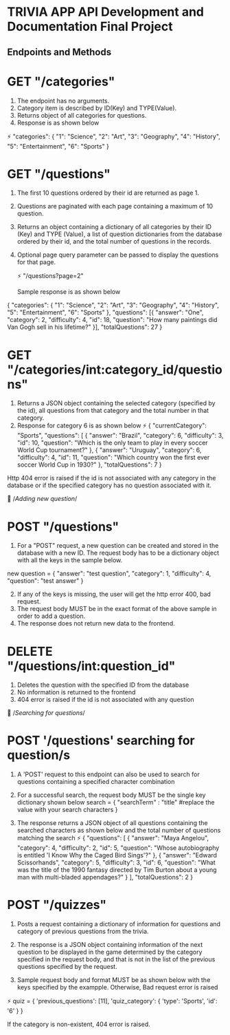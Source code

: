 # TRIVIA APP API Development and Documentation Final Project

<h2>Endpoints and Methods</h2>

# GET "/categories"

1. The endpoint has no arguments.
2. Category item is described by ID(Key) and TYPE(Value).
3. Returns object of all categories for questions.
4. Response is as shown below

⚡ "categories": { "1": "Science", "2": "Art", "3": "Geography", "4": "History", "5": "Entertainment", "6": "Sports" }

# GET "/questions"

1. The first 10 questions ordered by their id are returned as page 1.
2. Questions are paginated with each page containing a maximum of 10 question.
3. Returns an object containing a dictionary of all categories by their ID (Key) and TYPE (Value), a list of question dictionaries from the database ordered by their id, and the total number of questions in the records.
4. Optional page query parameter can be passed to display the questions for that page.

   ⚡ "/questions?page=2"

   Sample response is as shown below

{ "categories": { "1": "Science", "2": "Art", "3": "Geography", "4": "History", "5": "Entertainment", "6": "Sports" }, "questions": [{ "answer": "One", "category": 2, "difficulty": 4, "id": 18, "question": "How many paintings did Van Gogh sell in his lifetime?" }], "totalQuestions": 27 }

# GET "/categories/int:category_id/questions"

1. Returns a JSON object containing the selected category (specified by the id), all questions from that category and the total number in that category.
2. Response for category 6 is as shown below
   ⚡ { "currentCategory": "Sports", "questions": [ { "answer": "Brazil", "category": 6, "difficulty": 3, "id": 10, "question": "Which is the only team to play in every soccer World Cup tournament?" }, { "answer": "Uruguay", "category": 6, "difficulty": 4, "id": 11, "question": "Which country won the first ever soccer World Cup in 1930?" }, "totalQuestions": 7 }

Http 404 error is raised if the id is not associated with any category in the database or if the specified category has no question associated with it.

🌱 /_Adding new question_/

# POST "/questions"

1. For a "POST" request, a new question can be created and stored in the database with a new ID.
   The request body has to be a dictionary object with all the keys in the sample below.

new question = { "answer": "test question", "category": 1, "difficulty": 4, "question": "test answer" }

2. If any of the keys is missing, the user will get the http error 400, bad request.
3. The request body MUST be in the exact format of the above sample in order to add a question.
4. The response does not return new data to the frontend.

# DELETE "/questions/int:question_id"

1. Deletes the question with the specified ID from the database
2. No information is returned to the frontend
3. 404 error is raised if the id is not associated with any question

🌱 /_Searching for questions_/

# POST '/questions' searching for question/s

1. A 'POST' request to this endpoint can also be used to search for questions containing a specified character combination
2. For a successful search, the request body MUST be the single key dictionary shown below
   search = { "searchTerm" : "title" #replace the value with your search characters }

3. The response returns a JSON object of all questions containing the searched characters as shown below and the total number of questions matching the search
   ⚡ { "questions": [ { "answer": "Maya Angelou", "category": 4, "difficulty": 2, "id": 5, "question": "Whose autobiography is entitled 'I Know Why the Caged Bird Sings'?" }, { "answer": "Edward Scissorhands", "category": 5, "difficulty": 3, "id": 6, "question": "What was the title of the 1990 fantasy directed by Tim Burton about a young man with multi-bladed appendages?" } ], "totalQuestions": 2 }

# POST "/quizzes"

1. Posts a request containing a dictionary of information for questions and category of previous questions from the trivia.

2. The response is a JSON object containing information of the next question to be displayed in the game determined by the category specified in the request body, and that is not in the list of the previous questions specified by the request.

3. Sample request body and format MUST be as shown below with the keys specified by the exampple. Otherwise, Bad request error is raised

⚡ quiz = { 'previous_questions': [11], 'quiz_category': { 'type': 'Sports', 'id': '6' } }

If the category is non-existent, 404 error is raised.
